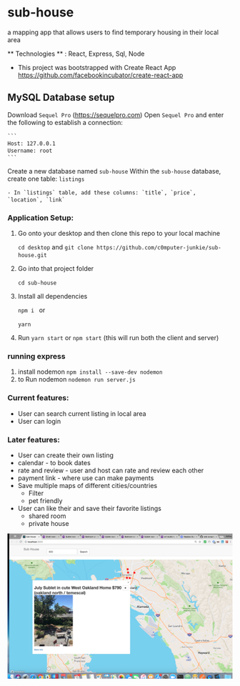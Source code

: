 # sub-house
a mapping app that allows users to find temporary housing in their local area

** Technologies ** : React, Express, Sql, Node

* This project was bootstrapped with Create React App
  https://github.com/facebookincubator/create-react-app

## MySQL Database setup
Download `Sequel Pro` (https://sequelpro.com)
Open `Sequel Pro` and enter the following to establish a connection:

    ```
    Host: 127.0.0.1
    Username: root
    ```
Create a new database named `sub-house`
Within the `sub-house` database, create one table: `listings`

    - In `listings` table, add these columns: `title`, `price`, `location`, `link`

 ### Application Setup:

1. Go onto your desktop and then clone this repo to your local machine

    `cd desktop` and `git clone https://github.com/c0mputer-junkie/sub-house.git`

2. Go into that project folder

    `cd sub-house`


3. Install all dependencies

    `npm i `
    or

    `yarn`

6. Run `yarn start` or `npm start` (this will run both the client and server)

### running express
1. install nodemon
    `npm install --save-dev nodemon`
2. to Run nodemon
    `nodemon run server.js`

### Current features:
- User can search current listing in local area  
- User can login


### Later features:
- User can create their own listing
- calendar - to book dates
- rate and review - user and host can rate and review each other
- payment link - where use can make payments
- Save multiple maps of different cities/countries
  - Filter
  - pet friendly
- User can like their and save their favorite listings
    - shared room
    - private house

![subhouseimage](./public/images/subhouseimage.png)

